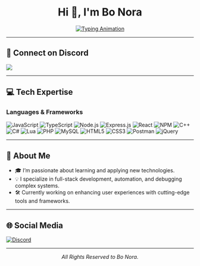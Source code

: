 <h1 align="center">Hi 👋, I'm Bo Nora</h1>

<p align="center">
  <a href="https://git.io/typing-svg">
    <img src="https://readme-typing-svg.herokuapp.com?size=28&duration=5000&color=00BFFF&center=true&vCenter=true&lines=Welcome+to+My+Profile!;Full-Stack+Developer;Problem+Solver;Tech+Enthusiast" alt="Typing Animation">
  </a>
</p>

---

## 🌟 Connect on Discord
<p align="left">
  <a href="https://discord.gg/CJY5XqTae9">
    <img src="https://img.shields.io/discord/1116400444990820412?style=for-the-badge&logo=discord&labelColor=7289da&logoColor=white&color=2c2f33&label=Join+My+Community"/>
  </a>
</p>

---

## 💻 Tech Expertise

### Languages & Frameworks
<div align="left">
  <img src="https://img.shields.io/badge/JavaScript-%23323330.svg?style=for-the-badge&logo=javascript&logoColor=%23F7DF1E" alt="JavaScript" />
  <img src="https://img.shields.io/badge/TypeScript-%23007ACC.svg?style=for-the-badge&logo=typescript&logoColor=white" alt="TypeScript" />
  <img src="https://img.shields.io/badge/Node.js-%236DA55F.svg?style=for-the-badge&logo=node.js&logoColor=white" alt="Node.js" />
  <img src="https://img.shields.io/badge/Express.js-%23404d59.svg?style=for-the-badge&logo=express&logoColor=%2361DAFB" alt="Express.js" />
  <img src="https://img.shields.io/badge/React-%2320232a.svg?style=for-the-badge&logo=react&logoColor=%2361DAFB" alt="React" />
  <img src="https://img.shields.io/badge/NPM-%23CB3837.svg?style=for-the-badge&logo=npm&logoColor=white" alt="NPM" />
  <img src="https://img.shields.io/badge/C++-%2300599C.svg?style=for-the-badge&logo=c%2B%2B&logoColor=white" alt="C++" />
  <img src="https://img.shields.io/badge/C%23-%23239120.svg?style=for-the-badge&logo=csharp&logoColor=white" alt="C#" />
  <img src="https://img.shields.io/badge/Lua-%232C2D72.svg?style=for-the-badge&logo=lua&logoColor=white" alt="Lua" />
  <img src="https://img.shields.io/badge/PHP-%23777BB4.svg?style=for-the-badge&logo=php&logoColor=white" alt="PHP" />
  <img src="https://img.shields.io/badge/MySQL-%234479A1.svg?style=for-the-badge&logo=mysql&logoColor=white" alt="MySQL" />
  <img src="https://img.shields.io/badge/HTML5-%23E34F26.svg?style=for-the-badge&logo=html5&logoColor=white" alt="HTML5" />
  <img src="https://img.shields.io/badge/CSS3-%231572B6.svg?style=for-the-badge&logo=css3&logoColor=white" alt="CSS3" />
  <img src="https://img.shields.io/badge/Postman-%23FF6C37.svg?style=for-the-badge&logo=postman&logoColor=white" alt="Postman" />
  <img src="https://img.shields.io/badge/jQuery-%230769AD.svg?style=for-the-badge&logo=jquery&logoColor=white" alt="jQuery" />
</div>

---

## 📖 About Me
- 🎓 I’m passionate about learning and applying new technologies.
- 💡 I specialize in full-stack development, automation, and debugging complex systems.
- 🛠️ Currently working on enhancing user experiences with cutting-edge tools and frameworks.

---

## 🌐 Social Media
<p>
  <a href="https://discord.gg/CJY5XqTae9">
    <img src="https://img.shields.io/badge/Discord-%237289DA.svg?style=for-the-badge&logo=discord&logoColor=white" alt="Discord" />
  </a>
  <!-- Add more social links as necessary -->
</p>

---

<p align="center">
  <em>All Rights Reserved to Bo Nora.</em>
</p>
